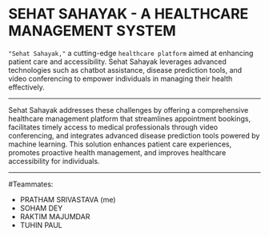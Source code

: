 # SEHAT SAHAYAK - A HEALTHCARE MANAGEMENT SYSTEM

```"Sehat Sahayak,"``` a cutting-edge ```healthcare platform``` aimed at enhancing patient care and accessibility.
Sehat Sahayak leverages advanced technologies such as chatbot assistance, disease prediction tools, and video conferencing to empower individuals in managing their health effectively.

___

Sehat Sahayak addresses these challenges by offering a comprehensive healthcare management platform that streamlines appointment bookings, facilitates timely access to medical professionals through video conferencing, and integrates advanced disease prediction tools powered by machine learning. This solution enhances patient care experiences, promotes proactive health management, and improves healthcare accessibility for individuals.

___

#Teammates:
* PRATHAM SRIVASTAVA (me)
* SOHAM DEY
* RAKTIM MAJUMDAR
* TUHIN PAUL
